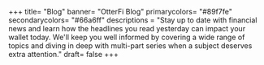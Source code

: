 +++
title= "Blog"
banner= "OtterFi Blog"
primarycolors= "#89f7fe"
secondarycolors= "#66a6ff"
descriptions = "Stay up to date with financial news and learn how the headlines you read yesterday can impact your wallet today. We'll keep you well informed by covering a wide range of topics and diving in deep with multi-part series when a subject deserves extra attention."
draft= false
+++